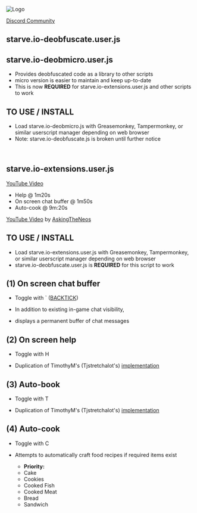 ![Logo](http://i.imgur.com/7QRIFun.png)

[Discord Community](https://discord.gg/xeRgqUr9)

## starve.io-deobfuscate.user.js
## starve.io-deobmicro.user.js

* Provides deobfuscated code as a library to other scripts
* micro version is easier to maintain and keep up-to-date
* This is now **REQUIRED** for starve.io-extensions.user.js and other scripts to work

TO USE / INSTALL
----------------
* Load starve.io-deobmicro.js with Greasemonkey, Tampermonkey, or similar userscript manager depending on web browser
* Note: starve.io-deobfuscate.js is broken until further notice

 &nbsp;
 &nbsp;
 &nbsp;

## starve.io-extensions.user.js

[YouTube Video](https://youtu.be/IpvEiCeQVAs)
* Help @ 1m20s
* On screen chat buffer @ 1m50s
* Auto-cook @ 9m:20s

[YouTube Video](https://youtu.be/LveuRqidKhY) by [AskingTheNeos](https://www.youtube.com/channel/UCDjgEaRWYbqowT8E3U9R_7Q)

TO USE / INSTALL
----------------
* Load starve.io-extensions.user.js with Greasemonkey, Tampermonkey, or similar userscript manager depending on web browser
* starve.io-deobfuscate.user.js is **REQUIRED** for this script to work

(1) On screen chat buffer
-------------------------
* Toggle with ` ([BACKTICK](https://en.wikipedia.org/wiki/Grave_accent#Use_in_programming))

* In addition to existing in-game chat visibility,
* displays a permanent buffer of chat messages

(2) On screen help
------------------
* Toggle with H

* Duplication of TimothyM's (Tjstretchalot's) [implementation](https://github.com/Tjstretchalot/starve-io-extensions)

(3) Auto-book
-------------
* Toggle with T

* Duplication of TimothyM's (Tjstretchalot's) [implementation](https://github.com/Tjstretchalot/starve-io-extensions)

(4) Auto-cook
-------------
* Toggle with C

* Attempts to automatically craft food recipes if required items exist
  * **Priority:**
  * Cake
  * Cookies
  * Cooked Fish
  * Cooked Meat
  * Bread
  * Sandwich
